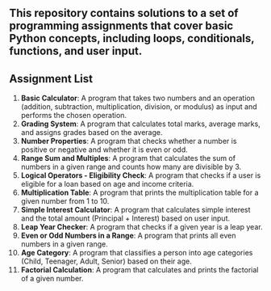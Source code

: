 ## This repository contains solutions to a set of programming assignments that cover basic Python concepts, including loops, conditionals, functions, and user input.

## Assignment List

1. **Basic Calculator**: A program that takes two numbers and an operation (addition, subtraction, multiplication, division, or modulus) as input and performs the chosen operation.
2. **Grading System**: A program that calculates total marks, average marks, and assigns grades based on the average.
3. **Number Properties**: A program that checks whether a number is positive or negative and whether it is even or odd.
4. **Range Sum and Multiples**: A program that calculates the sum of numbers in a given range and counts how many are divisible by 3.
5. **Logical Operators - Eligibility Check**: A program that checks if a user is eligible for a loan based on age and income criteria.
6. **Multiplication Table**: A program that prints the multiplication table for a given number from 1 to 10.
7. **Simple Interest Calculator**: A program that calculates simple interest and the total amount (Principal + Interest) based on user input.
8. **Leap Year Checker**: A program that checks if a given year is a leap year.
9. **Even or Odd Numbers in a Range**: A program that prints all even numbers in a given range.
10. **Age Category**: A program that classifies a person into age categories (Child, Teenager, Adult, Senior) based on their age.
11. **Factorial Calculation**: A program that calculates and prints the factorial of a given number.
